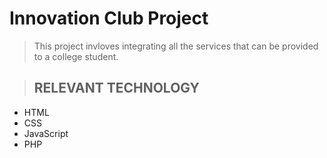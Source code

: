 # Innovation Club Project

> This project invloves integrating all the services that can be provided to a college student.

>## RELEVANT TECHNOLOGY
* HTML
* CSS
* JavaScript
* PHP
 
